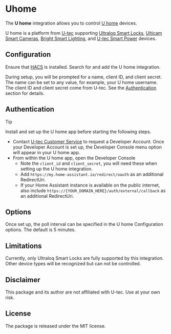 # Uhome

The **U home** integration allows you to control [U home](https://u-tec.com/pages/u-home) devices.

U home is a platform from [U-tec](https://u-tec.com/) supporting [Ultraloq Smart Locks](https://u-tec.com/pages/ultraloq), [Ulticam Smart Cameras](https://u-tec.com/pages/ulticam), [Bright Smart Lighting](https://u-tec.com/pages/ulticam), and [U-tec Smart Power](https://u-tec.com/pages/ulticam) devices.

## Configuration

Ensure that [HACS](https://hacs.xyz/) is installed. Search for and add the U home integration.

During setup, you will be prompted for a name, client ID, and client secret. The name can be set to any value, for example, your U home username. The client ID and  client secret come from U-tec. See the [Authentication](#authentication) section for details.

## Authentication

> [!TIP]
> Install and set up the U home app before starting the following steps.

* Contact [U-tec Customer Service](https://support.u-tec.com/hc/en-us/requests/new) to request a Developer Account. Once your Developer Account is set up, the Developer Console menu option will appear in your U home app.
* From within the U home app, open the Developer Console
  * Note the `client_id` and `client_secret`, you will need these when setting up the U home integration.
  * Add `https://my.home-assistant.io/redirect/oauth` as an additional RedirectUri.
  * If your Home Assistant instance is available on the public internet, also include `https://{YOUR_DOMAIN_HERE}/auth/external/callback` as an additional RedirectUri.

## Options

Once set up, the poll interval can be specified in the U home Configuration options. The default is 5 minutes.

## Limitations

Currently, only Ultraloq Smart Locks are fully supported by this integration. Other device types will be recognized but can not be controlled.

## Disclaimer

This package and its author are not affiliated with U-tec. Use at your own risk.

## License

The package is released under the MIT license.
